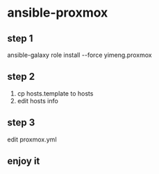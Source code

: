 # ansible-proxmox

## step 1
ansible-galaxy role install --force yimeng.proxmox
## step 2
1. cp hosts.template to hosts
2. edit hosts info
## step 3
edit proxmox.yml

## enjoy it
